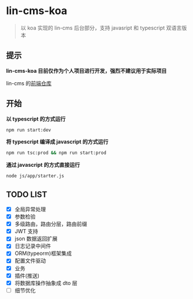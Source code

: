 # lin-cms-koa

> 以 koa 实现的 lin-cms 后台部分，支持 javasript 和 typescript 双语言版本

## 提示

**lin-cms-koa 目前仅作为个人项目进行开发，强烈不建议用于实际项目**

lin-cms 的[前端仓库](https://github.com/TaleLin/lin-cms-vue)

## 开始

**以 typescript 的方式运行**

```bash
npm run start:dev
```

**将 typescript 编译成 javascript 的方式运行**

```bash
npm run tsc:prod && npm run start:prod
```

**通过 javascript 的方式直接运行**

```bash
node js/app/starter.js
```

## TODO LIST

- [x] 全局异常处理
- [x] 参数检验
- [x] 多级路由，路由分层，路由前缀
- [x] JWT 支持
- [x] json 数据返回扩展
- [x] 日志记录中间件
- [x] ORM(typeorm)框架集成
- [x] 配置文件驱动
- [x] 业务
- [x] 插件(推送)
- [x] 将数据库操作抽象成 dto 层
- [ ] 细节优化
